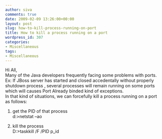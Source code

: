```yaml
---
author: siva
comments: true
date: 2009-02-09 13:26:00+00:00
layout: post
slug: how-to-kill-process-running-on-port
title: How to kill a process running on a port
wordpress_id: 307
categories:
- Miscellaneous
tags:
- Miscellaneous
---
```


Hi All,  
Many of the Java developers frequently facing some problems with ports.  
Ex: If JBoss server has started and closed accedentally without properly shutdown process , several processes will remain running on some ports which will causes Port Already binded kind of exceptions.  
In that kind of situations, we can forcefully kill a process running on a port as follows:  
1. get the PID of that process  
d:>netstat –ao  
  
2. kill the process  
D:>taskkill /F /PID p_id
